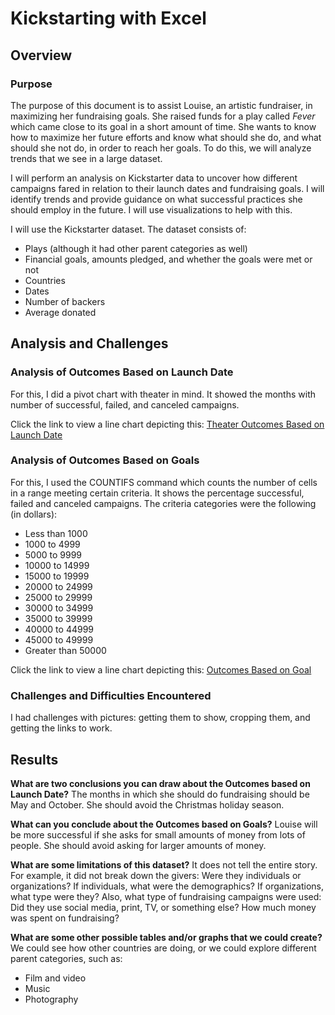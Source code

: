 # Kickstarting with Excel
## Overview
### Purpose
The purpose of this document is to assist Louise, an artistic fundraiser, in maximizing her fundraising goals. She raised funds for a play called _Fever_ which came close to its goal in a short amount of time. She wants to know how to maximize her future efforts and know what should she do, and what should she not do, in order to reach her goals. To do this, we will analyze trends that we see in a large dataset. 

I will perform an analysis on Kickstarter data to uncover how different campaigns fared in relation to their launch dates and fundraising goals. I will identify trends and provide guidance on what successful practices she should employ in the future. I will use visualizations to help with this. 

I will use the Kickstarter dataset. The dataset consists of:
- Plays (although it had other parent categories as well)
- Financial goals, amounts pledged, and whether the goals were met or not
- Countries
- Dates
- Number of backers
- Average donated

## Analysis and Challenges
### Analysis of Outcomes Based on Launch Date
For this, I did a pivot chart with theater in mind. It showed the months with number of successful, failed, and canceled campaigns.

Click the link to view a line chart depicting this:
[Theater Outcomes Based on Launch Date](./resources/Theater_Outcomes_vs_Launch.png)

### Analysis of Outcomes Based on Goals
For this, I used the COUNTIFS command which counts the number of cells in a range meeting certain criteria. It shows the percentage successful, failed and canceled campaigns. The criteria categories were the following (in dollars):
- Less than 1000
- 1000 to 4999
- 5000 to 9999
- 10000 to 14999
- 15000 to 19999
- 20000 to 24999
- 25000 to 29999
- 30000 to 34999
- 35000 to 39999
- 40000 to 44999
- 45000 to 49999
- Greater than 50000

Click the link to view a line chart depicting this:
[Outcomes Based on Goal](./resources/Outcomes_vs_Goals.png)

### Challenges and Difficulties Encountered
I had challenges with pictures: getting them to show, cropping them, and getting the links to work. 

## Results
**What are two conclusions you can draw about the Outcomes based on Launch Date?**
The months in which she should do fundraising should be May and October. She should avoid the Christmas holiday season.

**What can you conclude about the Outcomes based on Goals?**
Louise will be more successful if she asks for small amounts of money from lots of people. She should avoid asking for larger amounts of money.

**What are some limitations of this dataset?**
It does not tell the entire story. For example, it did not break down the givers: Were they individuals or organizations? If individuals, what were the demographics? If organizations, what type were they? Also, what type of fundraising campaigns were used: Did they use social media, print, TV, or something else? How much money was spent on fundraising?

**What are some other possible tables and/or graphs that we could create?**
We could see how other countries are doing, or we could explore different parent categories, such as:
- Film and video
- Music
- Photography


